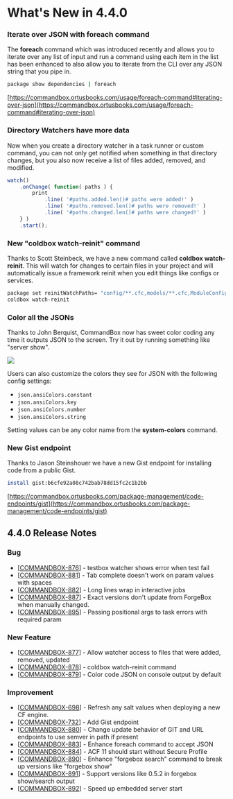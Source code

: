 # What's New in 4.4.0

### &#x20;Iterate over JSON with foreach command

The **foreach** command which was introduced recently and allows you to iterate over any list of input and run a command using each item in the list has been enhanced to also allow you to iterate from the CLI over any JSON string that you pipe in.

```bash
package show dependencies | foreach
```

[https://commandbox.ortusbooks.com/usage/foreach-command#iterating-over-json](https://commandbox.ortusbooks.com/usage/foreach-command#iterating-over-json)

### Directory Watchers have more data

Now when you create a directory watcher in a task runner or custom command, you can not only get notified when something in that directory changes, but you also now receive a list of files added, removed, and modified.

```javascript
watch()
    .onChange( function( paths ) {
        print
            .line( '#paths.added.len()# paths were added!' )
            .line( '#paths.removed.len()# paths were removed!' )
            .line( '#paths.changed.len()# paths were changed!' )            ;
    } )
    .start();
```

### New "coldbox watch-reinit" command

Thanks to Scott Steinbeck, we have a new command called **coldbox watch-reinit**.  This will watch for changes to certain files in your project and will automatically issue a framework reinit when you edit things like configs or services. &#x20;

```bash
package set reinitWatchPaths= "config/**.cfc,models/**.cfc,ModuleConfig.cfc"
coldbox watch-reinit
```

### Color all the JSONs

Thanks to John Berquist, CommandBox now has sweet color coding any time it outputs JSON to the screen.  Try it out by running something like "server show".&#x20;

![](https://www.ortussolutions.com/__media/colored_JSON.png)

Users can also customize the colors they see for JSON with the following config settings:

* `json.ansiColors.constant`
* `json.ansiColors.key`
* `json.ansiColors.number`
* `json.ansiColors.string`

Setting values can be any color name from the **system-colors** command.

### New Gist endpoint

Thanks to Jason Steinshouer we have a new Gist endpoint for installing code from a public Gist.

```bash
install gist:b6cfe92a08c742bab78dd15fc2c1b2bb
```

[https://commandbox.ortusbooks.com/package-management/code-endpoints/gist](https://commandbox.ortusbooks.com/package-management/code-endpoints/gist)

## 4.4.0 Release Notes

### Bug

* \[[COMMANDBOX-876](https://ortussolutions.atlassian.net/browse/COMMANDBOX-876)] - testbox watcher shows error when test fail
* \[[COMMANDBOX-881](https://ortussolutions.atlassian.net/browse/COMMANDBOX-881)] - Tab complete doesn't work on param values with spaces
* \[[COMMANDBOX-882](https://ortussolutions.atlassian.net/browse/COMMANDBOX-882)] - Long lines wrap in interactive jobs
* \[[COMMANDBOX-887](https://ortussolutions.atlassian.net/browse/COMMANDBOX-887)] - Exact versions don't update from ForgeBox when manually changed.
* \[[COMMANDBOX-895](https://ortussolutions.atlassian.net/browse/COMMANDBOX-895)] - Passing positional args to task errors with required param

### New Feature

* \[[COMMANDBOX-877](https://ortussolutions.atlassian.net/browse/COMMANDBOX-877)] - Allow watcher access to files that were added, removed, updated
* \[[COMMANDBOX-878](https://ortussolutions.atlassian.net/browse/COMMANDBOX-878)] - coldbox watch-reinit command
* \[[COMMANDBOX-879](https://ortussolutions.atlassian.net/browse/COMMANDBOX-879)] - Color code JSON on console output by default

### Improvement

* \[[COMMANDBOX-698](https://ortussolutions.atlassian.net/browse/COMMANDBOX-698)] - Refresh any salt values when deploying a new CF engine.
* \[[COMMANDBOX-732](https://ortussolutions.atlassian.net/browse/COMMANDBOX-732)] - Add Gist endpoint
* \[[COMMANDBOX-880](https://ortussolutions.atlassian.net/browse/COMMANDBOX-880)] - Change update behavior of GIT and URL endpoints to use semver in path if present
* \[[COMMANDBOX-883](https://ortussolutions.atlassian.net/browse/COMMANDBOX-883)] - Enhance foreach command to accept JSON
* \[[COMMANDBOX-884](https://ortussolutions.atlassian.net/browse/COMMANDBOX-884)] - ACF 11 should start without Secure Profile
* \[[COMMANDBOX-890](https://ortussolutions.atlassian.net/browse/COMMANDBOX-890)] - Enhance "forgebox search" command to break up versions like "forgebox show"
* \[[COMMANDBOX-891](https://ortussolutions.atlassian.net/browse/COMMANDBOX-891)] - Support versions like 0.5.2 in forgebox show/search output
* \[[COMMANDBOX-892](https://ortussolutions.atlassian.net/browse/COMMANDBOX-892)] - Speed up embedded server start
